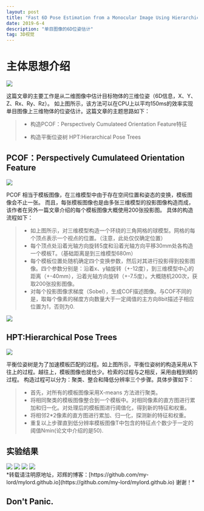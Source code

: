 ```yaml
---
layout: post
title: "Fast 6D Pose Estimation from a Monocular Image Using Hierarchical Pose Trees"
date: 2019-6-4 
description: "单目图像的6D位姿估计"
tag: 3D视觉 
---   
```


# 主体思想介绍

<img src="/doc_imgae/2019-6-4/1.png">


这篇文章的主要工作是从二维图像中估计目标物体的三维位姿（6D信息，X、Y、Z、Rx、Ry、Rz）。
如上图所示，该方法可以在CPU上以平均150ms的效率实现单目图像上三维物体的位姿估计。这篇文章的主题思路如下：
> * <p>构造PCOF：Perspectively Cumulateed Orientation Feature特征</p>
> * <p>构造平衡位姿树 HPT:Hierarchical Pose Trees</p>

## PCOF：Perspectively Cumulateed Orientation Feature

<img src="/doc_imgae/2019-6-4/2.png">

PCOF 相当于模板图像，在三维模型中由于存在空间位置和姿态的变换，模板图像会不止一张。
而且，每张模板图像也是由多张三维模型的投影图像构造而成，该作者在另外一篇文章介绍的每个模板图像大概使用200张投影图。
具体的构造流程如下：

> * 如上图所示，对三维模型构造一个环绕的三角网格的球模型。网格的每个顶点表示一个视点的位置。（注意，此处仅仅确定位置）
> * 每个顶点处沿着光轴方向旋转5度和沿着光轴方向平移30mm处各构造一个模板T。（基础距离是到三维模型680m）
> * 每个模板位置处随机确定四个变换参数，然后对其进行投影得到投影图像。四个参数分别是：沿着x、y轴旋转（+-12度），到三维模型中心的距离（+-40mm），沿着光轴方向旋转（+-7.5度）。大概随机200次，获取200张投影图像。
> * 对每个投影图像求梯度（Sobel），生成COF描述图像。与COF不同的是，取每个像素的梯度方向数量大于一定阈值的主方向8bit描述子相应位置为1，否则为0.

<img src="/doc_imgae/2019-6-4/3.png">


## HPT:Hierarchical Pose Trees

<img src="/doc_imgae/2019-6-4/4.png">

平衡位姿树是为了加速模板匹配的过程。如上图所示，平衡位姿树的构造采用从下往上的过程。越往上，模板图像也就也少。检索的过程与之相反，采用由粗到精的过程。
构造过程可以分为：聚类、整合和降低分辨率三个步骤。具体步骤如下：
> * 首先，对所有的模板图像采用X-means 方法进行聚类。
> * 将相同聚类的模板图像整合到一个模板中。对相同像素的直方图进行累加和归一化。对处理后的模板图进行阈值化，得到新的特征和权重。
> * 将相邻2*2像素的直方图进行累加、归一化，探测新的特征和权重。
> * 重复以上步骤直到低分辨率模板图像T中包含的特征点个数少于一定的阈值Nmin(论文中介绍的是50).


## 实验结果

<img src="/doc_imgae/2019-6-4/5.png">
<img src="/doc_imgae/2019-6-4/6.png">
<img src="/doc_imgae/2019-6-4/7.png">
<img src="/doc_imgae/2019-6-4/8.png">





<br>
*转载请注明原地址，邓辉的博客：[https://github.com/my-lord/mylord.github.io](https://github.com/my-lord/mylord.github.io) 谢谢！*


<br>


Don't Panic.
-------------------------------------------
